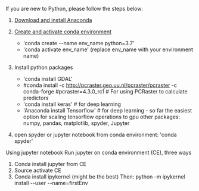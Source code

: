 If you are new to Python, please follow the steps below:

1.	[Download and install Anaconda](https://docs.anaconda.com/anaconda/install/windows/)

2.	[Create and activate conda environment](https://docs.conda.io/projects/conda/en/latest/user-guide/tasks/manage-environments.html)
    - 'conda create --name env_name python=3.7'
    - 'conda activate env_name'  (replace env_name with your environment name)

3.	Install python packages
    - 'conda install GDAL' 
    -  #conda install -c http://pcraster.geo.uu.nl/pcraster/pcraster -c conda-forge #pcraster=4.3.0_rc1                  # For    using PCRaster to calculate predictors 
    - 'conda install keras'                   # for deep learning
    - 'Anaconda install Tensorflow'  # for deep learning -  so far the easiest option for scaling tensorflow operations to gpu
             other packages:  numpy, pandas, matplotlib, spyder, Jupyter

4. open spyder or jupyter notebook from conda environment: 'conda spyder'

Using jupyter notebook
Run jupyter on conda environment (CE), three ways
1)	Conda install jupyter from CE
2)	Source activate CE 
3)	Conda install ipykernel (might be the best)
Then: python -m ipykernel install --user --name=firstEnv

